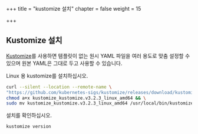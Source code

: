 +++
title = "kustomize 설치"
chapter = false
weight = 15

+++

## Kustomize 설치

[Kustomize](https://github.com/kubernetes-sigs/kustomize)를 사용하면 템플릿이 없는 원시 YAML 파일을 여러 용도로 맞춤 설정할 수 있으며 원본 YAML은 그대로 두고 사용할 수 있습니다.

Linux 용 kustomize를 설치하십시오.

```sh
curl --silent --location --remote-name \
"https://github.com/kubernetes-sigs/kustomize/releases/download/kustomize/v3.2.3/kustomize_kustomize.v3.2.3_linux_amd64" && \
chmod a+x kustomize_kustomize.v3.2.3_linux_amd64 && \
sudo mv kustomize_kustomize.v3.2.3_linux_amd64 /usr/local/bin/kustomize
```

설치를 확인하십시오.

```sh
kustomize version
```
